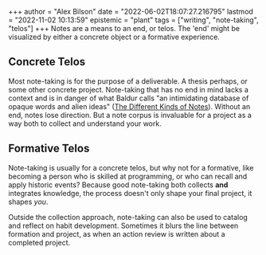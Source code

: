 +++
author = "Alex Bilson"
date = "2022-06-02T18:07:27.216795"
lastmod = "2022-11-02 10:13:59"
epistemic = "plant"
tags = ["writing", "note-taking", "telos"]
+++
Notes are a means to an end, or telos. The 'end' might be visualized by either a concrete object or a formative experience.

## Concrete Telos

Most note-taking is for the purpose of a deliverable. A thesis perhaps, or some other concrete project. Note-taking that has no end in mind lacks a context and is in danger of what Baldur calls "an intimidating database of opaque words and alien ideas" ([The Different Kinds of Notes](https://www.baldurbjarnason.com/2022/the-different-kinds-of-notes/#contextualise)). Without an end, notes lose direction. But a note corpus is invaluable for a project as a way both to collect and understand your work.

## Formative Telos

Note-taking is usually for a concrete telos, but why not for a formative, like becoming a person who is skilled at programming, or who can recall and apply historic events? Because good note-taking both collects **and** integrates knowledge, the process doesn't only shape your final project, it shapes _you_.

Outside the collection approach, note-taking can also be used to catalog and reflect on habit development. Sometimes it blurs the line between formation and project, as when an action review is written about a completed project.
